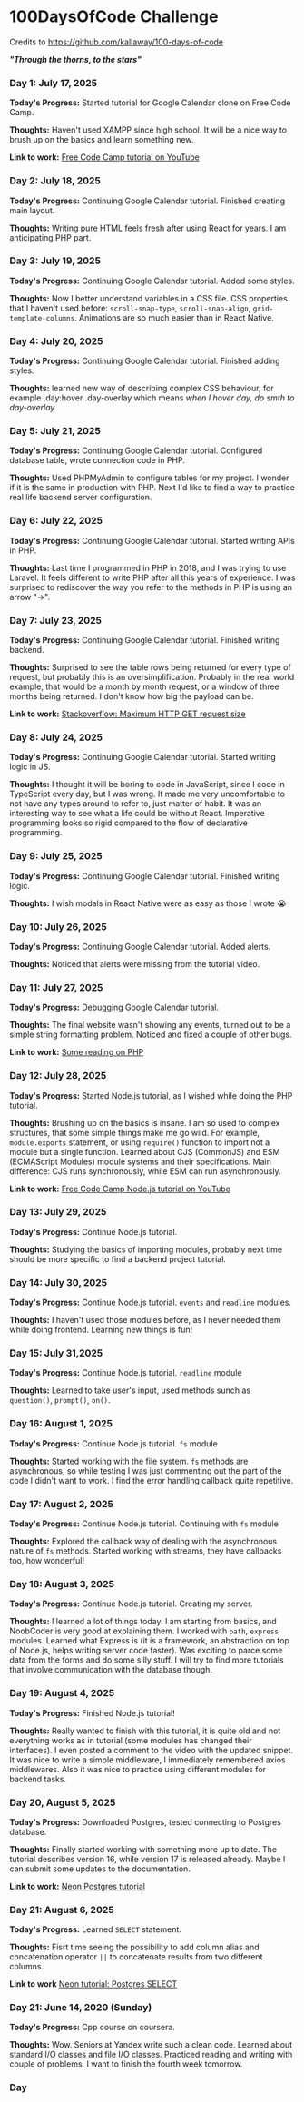 # 100DaysOfCode Challenge

Credits to https://github.com/kallaway/100-days-of-code

***"Through the thorns, to the stars"***

### Day 1: July 17, 2025 
**Today's Progress:** Started tutorial for Google Calendar clone on Free Code Camp.

**Thoughts:**  Haven't used XAMPP since high school. It will be a nice way to brush up on the basics and learn something new.

**Link to work:** [Free Code Camp tutorial on YouTube](https://youtu.be/pHMtbdGoP_g?si=cYmEmuhV37KGIUs6)

### Day 2: July 18, 2025
**Today's Progress:** Continuing Google Calendar tutorial. Finished creating main layout.

**Thoughts:** Writing pure HTML feels fresh after using React for years. I am anticipating PHP part.

### Day 3: July 19, 2025
**Today's Progress:** Continuing Google Calendar tutorial. Added some styles.

**Thoughts:** Now I better understand variables in a CSS file. CSS properties that I haven't used before: `scroll-snap-type`, `scroll-snap-align`, `grid-template-columns`. Animations are so much easier than in React Native.

### Day 4: July 20, 2025
**Today's Progress:** Continuing Google Calendar tutorial. Finished adding styles.

**Thoughts:** learned new way of describing complex CSS behaviour, for example .day:hover .day-overlay which means *when I hover day, do smth to day-overlay*

### Day 5: July 21, 2025
**Today's Progress:** Continuing Google Calendar tutorial. Configured database table, wrote connection code in PHP.

**Thoughts:** Used PHPMyAdmin to configure tables for my project. I wonder if it is the same in production with PHP. Next I'd like to find a way to practice real life backend server configuration.

### Day 6: July 22, 2025
**Today's Progress:** Continuing Google Calendar tutorial. Started writing APIs in PHP. 

**Thoughts:** Last time I programmed in PHP in 2018, and I was trying to use Laravel. It feels different to write PHP after all this years of experience. I was surprised to rediscover the way you refer to the methods in PHP is using an arrow "->".

### Day 7: July 23, 2025
**Today's Progress:** Continuing Google Calendar tutorial. Finished writing backend. 

**Thoughts:** Surprised to see the table rows being returned for every type of request, but probably this is an oversimplification. Probably in the real world example, that would be a month by month request, or a window of three months being returned. I don't know how big the payload can be.

**Link to work:** [Stackoverflow: Maximum HTTP GET request size](https://stackoverflow.com/questions/2659952/maximum-length-of-http-get-request)

### Day 8: July 24, 2025
**Today's Progress:** Continuing Google Calendar tutorial. Started writing logic in JS.

**Thoughts:** I thought it will be boring to code in JavaScript, since I code in TypeScript every day, but I was wrong. It made me very uncomfortable to not have any types around to refer to, just matter of habit. It was an interesting way to see what a life could be without React. Imperative programming looks so rigid compared to the flow of declarative programming.

### Day 9: July 25, 2025
**Today's Progress:** Continuing Google Calendar tutorial. Finished writing logic.

**Thoughts:** I wish modals in React Native were as easy as those I wrote 😭

### Day 10: July 26, 2025
**Today's Progress:** Continuing Google Calendar tutorial. Added alerts.

**Thoughts:** Noticed that alerts were missing from the tutorial video. 

### Day 11: July 27, 2025
**Today's Progress:** Debugging Google Calendar tutorial.

**Thoughts:** The final website wasn't showing any events, turned out to be a simple string formatting problem. Noticed and fixed a couple of other bugs.

**Link to work:** [Some reading on PHP](https://www.freecodecamp.org/news/the-php-handbook/#heading-how-to-setup-php)

### Day 12: July 28, 2025
**Today's Progress:** Started Node.js tutorial, as I wished while doing the PHP tutorial.

**Thoughts:** Brushing up on the basics is insane. I am so used to complex structures, that some simple things make me go wild. For example, `module.exports` statement, or using `require()` function to import not a module but a single function. Learned about CJS (CommonJS) and ESM (ECMAScript Modules) module systems and their specifications. Main difference: CJS runs synchronously, while ESM can run asynchronously.

**Link to work:** [Free Code Camp Node.js tutorial on YouTube](https://youtu.be/RLtyhwFtXQA?si=KusscakNtL5MoihR)

### Day 13: July 29, 2025
**Today's Progress:** Continue Node.js tutorial.

**Thoughts:** Studying the basics of importing modules, probably next time should be more specific to find a backend project tutorial.

### Day 14: July 30, 2025
**Today's Progress:** Continue Node.js tutorial. `events` and `readline` modules. 

**Thoughts:** I haven't used those modules before, as I never needed them while doing frontend. Learning new things is fun!

### Day 15: July 31,2025
**Today's Progress:** Continue Node.js tutorial. `readline` module

**Thoughts:** Learned to take user's input, used methods sunch as `question()`, `prompt()`, `on()`.

### Day 16: August 1, 2025
**Today's Progress:** Continue Node.js tutorial. `fs` module

**Thoughts:** Started working with the file system. `fs` methods are asynchronous, so while testing I was just commenting out the part of the code I didn't want to work. I find the error handling callback quite repetitive.

### Day 17: August 2, 2025
**Today's Progress:** Continue Node.js tutorial. Continuing with `fs` module

**Thoughts:** Explored the callback way of dealing with the asynchronous nature of `fs` methods. Started working with streams, they have callbacks too, how wonderful!

### Day 18: August 3, 2025
**Today's Progress:** Continue Node.js tutorial. Creating my server.

**Thoughts:** I learned a lot of things today. I am starting from basics, and NoobCoder is very good at explaining them. I worked with `path`, `express` modules. Learned what Express is (it is a framework, an abstraction on top of Node.js, helps writing server code faster). Was exciting to parce some data from the forms and do some silly stuff. I will try to find more tutorials that involve communication with the database though.

### Day 19: August 4, 2025
**Today's Progress:** Finished Node.js tutorial!

**Thoughts:** Really wanted to finish with this tutorial, it is quite old and not everything works as in tutorial (some modules has changed their interfaces). I even posted a comment to the video with the updated snippet. It was nice to write a simple middleware, I immediately remembered axios middlewares. Also it was nice to practice using different modules for backend tasks.

### Day 20, August 5, 2025
**Today's Progress:** Downloaded Postgres, tested connecting to Postgres database.

**Thoughts:** Finally started working with something more up to date. The tutorial describes version 16, while version 17 is released already. Maybe I can submit some updates to the documentation.

**Link to work:** [Neon Postgres tutorial](https://neon.com/postgresql/postgresql-getting-started/connect-to-postgresql-database)

### Day 21: August 6, 2025
**Today's Progress:** Learned `SELECT` statement.

**Thoughts:** Fisrt time seeing the possibility to add column alias and concatenation operator `||` to concatenate results from two different columns.

**Link to work** [Neon tutorial: Postgres SELECT](https://neon.com/postgresql/postgresql-tutorial/postgresql-select)

### Day 21: June 14, 2020 (Sunday)
**Today's Progress:** Cpp course on coursera.

**Thoughts:**  Wow. Seniors at Yandex write such a clean code. Learned about standard I/O classes and file I/O classes. Practiced reading and writing with couple of problems. I want to finish the fourth week tomorrow. 

### Day 

